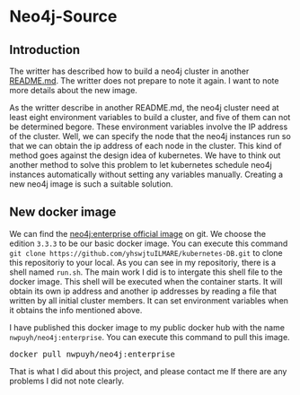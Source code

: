 # Neo4j-Source
<h2>Introduction</h2>
<p>The writter has described how to build a neo4j cluster in another <a href="https://github.com/yhswjtuILMARE/kubernetes-DB
/blob/master/README.md">README.md</a>. The writter does not prepare to note it again. I want to note more details about the new 
image.</p>
<p>As the writter describe in another README.md, the neo4j cluster need at least eight environment variables to build a cluster, and five of them can not be determined begore. These environment variables involve the IP address of the cluster. Well, we can specify the node that the neo4j instances run so that we can obtain the ip address of each node in the cluster. This kind of method goes against the design idea of kubernetes. We have to think out another method to solve this problem to let kubernetes schedule neo4j instances automatically without setting any variables manually. Creating a new neo4j image is such a suitable solution.</p>
<h2>New docker image</h2>
<p>We can find the <a href="https://github.com/neo4j/docker-neo4j-publish.git">neo4j:enterprise official image</a> on git. We choose the edition <code>3.3.3</code> to be our basic docker image. You can execute this command <code>git clone https://github.com/yhswjtuILMARE/kubernetes-DB.git</code> to clone this repositoriy to your local. As you can see in my repositoriy, there is a shell named <code>run.sh</code>. The main work I did is to intergate this shell file to the docker image. This shell will be executed when the container starts. It will obtain its own ip address and another ip addresses by reading a file that written by all initial cluster members. It can set environment variables when it obtains the info mentioned above.</p>
<p>I have published this docker image to my public docker hub with the name <code>nwpuyh/neo4j:enterprise</code>. You can execute this command to pull this image.</p>
<pre>
docker pull nwpuyh/neo4j:enterprise
</pre>
<p>That is what I did about this project, and please contact me If there are any problems I did not note clearly.</p>
